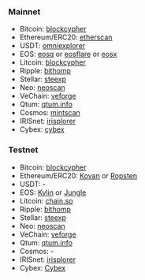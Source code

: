 ### Mainnet

- Bitcoin: [blockcypher](https://live.blockcypher.com/)
- Ethereum/ERC20: [etherscan](https://etherscan.io/)
- USDT: [omniexplorer](https://www.omniexplorer.info/)
- EOS: [eosq](https://eosq.app/) or [eosflare](https://eosflare.io/) or [eosx](https://www.eosx.io/)
- Litcoin: [blockcypher](https://live.blockcypher.com/)
- Ripple: [bithomp](https://bithomp.com/explorer/)
- Stellar: [steexp](https://steexp.com/)
- Neo: [neoscan](https://neoscan.io/)
- VeChain: [veforge](https://explore.veforge.com/)
- Qtum: [qtum.info](https://qtum.info/)
- Cosmos: [mintscan](https://www.mintscan.io/)
- IRISnet: [irisplorer](https://www.irisplorer.io/#/home)
- Cybex: [cybex](https://cybex.live/)

### Testnet

- Bitcoin: [blockcypher](https://live.blockcypher.com/)
- Ethereum/ERC20: [Kovan](https://kovan.etherscan.io/) or [Ropsten](https://ropsten.etherscan.io/)
- USDT: -
- EOS: [Kylin](https://kylin.eosx.io/) or [Jungle](https://monitor.jungletestnet.io/)
- Litcoin: [chain.so](https://chain.so/testnet/ltc)
- Ripple: [bithomp](https://test.bithomp.com/explorer/)
- Stellar: [steexp](https://testnet.steexp.com/)
- Neo: [neoscan](https://neoscan-testnet.io/)
- VeChain: [veforge](https://testnet.veforge.com/)
- Qtum: [qtum.info](https://testnet.qtum.info/)
- Cosmos: -
- IRISnet: [irisplorer](https://testnet.irisplorer.io/#/home)
- Cybex: [Cybex](https://dextest.cybex.io/)
